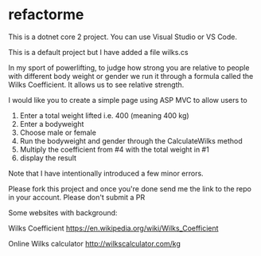 # refactorme

This is a dotnet core 2 project. You can use Visual Studio or VS Code. 

This is a default project but I have added a file wilks.cs

In my sport of powerlifting, to judge how strong you are relative to people with different body weight or gender we run it through a formula called the Wilks Coefficient. It allows us to see relative strength. 

I would like you to create a simple page using ASP MVC to allow users to
1) Enter a total weight lifted i.e. 400 (meaning 400 kg)
2) Enter a bodyweight
3) Choose male or female 
4) Run the bodyweight and gender through the CalculateWilks method
5) Multiply the coefficient from #4 with the total weight in #1
5) display the result

Note that I have intentionally introduced a few minor errors. 

Please fork this project and once you're done send me the link to the repo in your account. Please don't submit a PR

Some websites with background:

Wilks Coefficient https://en.wikipedia.org/wiki/Wilks_Coefficient

Online Wilks calculator http://wilkscalculator.com/kg 
